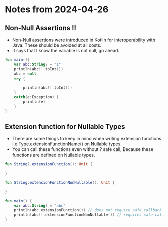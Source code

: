# Notes from 2024-04-26
## Non-Null Assertions !!
- Non-Null assertions were introduced in Kotlin for interoperability with Java. These should be avoided at all costs.
- It says that I know the variable is not null, go ahead.

```kotlin
fun main(){
    var abc:String? = "1"
    println(abc!!.toInt())
    abc = null
    try {

        println(abc!!.toInt())
    }
    catch(e:Exception) {
        println(e)
    }
}
```
## Extension function for Nullable Types
- There are some things to keep in mind when writing extension functions i.e Type.extensionFunctionName() on Nullable types.
- You can call these functions even without ? safe call, Because these functions are defined on Nullable types.
```kotlin
fun String?.extensionFunction(): Unit {
    
}

fun String.extensionFunctionNonNullable(): Unit {
    
}

fun main() {
    var abc:String? = "abc"
    println(abc.extensionFunction()) // does not require safe callback because the function declaration handles it
    println(abc!!.extensionFunctionNonNullable()) // requires safe callback because function declaration does not handle it
}
```